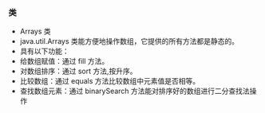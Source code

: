 ### 类
- Arrays 类
- java.util.Arrays 类能方便地操作数组，它提供的所有方法都是静态的。
- 具有以下功能：
- 给数组赋值：通过 fill 方法。
- 对数组排序：通过 sort 方法,按升序。
- 比较数组：通过 equals 方法比较数组中元素值是否相等。
- 查找数组元素：通过 binarySearch 方法能对排序好的数组进行二分查找法操作
